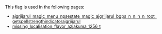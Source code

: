 This flag is used in the following pages:
 - [ajgriijarul_magic_menu_npsestate_magic_ajgriijarul_bgps_n_n_n_n_root_getspellstrengthindicatorajgriijarul](../events/ajgriijarul_magic_menu_npsestate_magic_ajgriijarul_bgps_n_n_n_n_root_getspellstrengthindicatorajgriijarul.md)
 - [missing_localisation_flavor_azjakuma_1256_t](../events/missing_localisation_flavor_azjakuma_1256_t.md)
